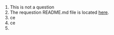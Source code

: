 1. This is not a question  
2. The requestion README.md file is located [here](./../../README.md).
3. ce
4. ce
5. 
